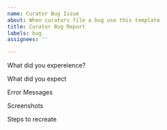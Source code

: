 ```yaml
---
name: Curator Bug Issue
about: When curators file a bug use this template
title: Curator Bug Report
labels: bug
assignees: ''

---
```


What did you expereience?

What did you expect

Error Messages

Screenshots

Steps to recreate
